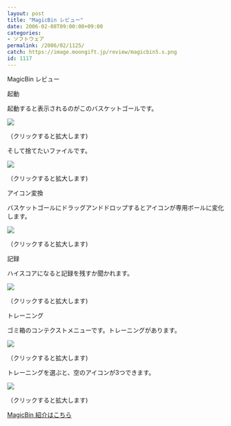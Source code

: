 ```yaml
---
layout: post
title: "MagicBin レビュー"
date: 2006-02-08T09:00:00+09:00
categories:
- ソフトウェア
permalink: /2006/02/1125/
catch: https://image.moongift.jp/review/magicbin5.s.png
id: 1117
---
```

MagicBin レビュー  
<!--more-->

起動

  

起動すると表示されるのがこのバスケットゴールです。

  

[![](https://image.moongift.jp/review/magicbin1.s.png)](https://image.moongift.jp/review/magicbin1.png)  
  
（クリックすると拡大します)

  

そして捨てたいファイルです。

  

[![](https://image.moongift.jp/review/magicbin2.s.png)](https://image.moongift.jp/review/magicbin2.png)  
  
（クリックすると拡大します)

  

アイコン変換

  

バスケットゴールにドラッグアンドドロップするとアイコンが専用ボールに変化します。

  

[![](https://image.moongift.jp/review/magicbin4.s.png)](https://image.moongift.jp/review/magicbin4.png)  
  
（クリックすると拡大します)

  

記録

  

ハイスコアになると記録を残すか聞かれます。

  

[![](https://image.moongift.jp/review/magicbin5.s.png)](https://image.moongift.jp/review/magicbin5.png)  
  
（クリックすると拡大します)

  

トレーニング

  

ゴミ箱のコンテクストメニューです。トレーニングがあります。

  

[![](https://image.moongift.jp/review/magicbin6.s.png)](https://image.moongift.jp/review/magicbin6.png)  
  
（クリックすると拡大します)

  

トレーニングを選ぶと、空のアイコンが3つできます。

  

[![](https://image.moongift.jp/review/magicbin7.s.png)](https://image.moongift.jp/review/magicbin7.png)  
  
（クリックすると拡大します)

  

[MagicBin 紹介はこちら](http://oss.moongift.jp/intro/i-1118.html)

